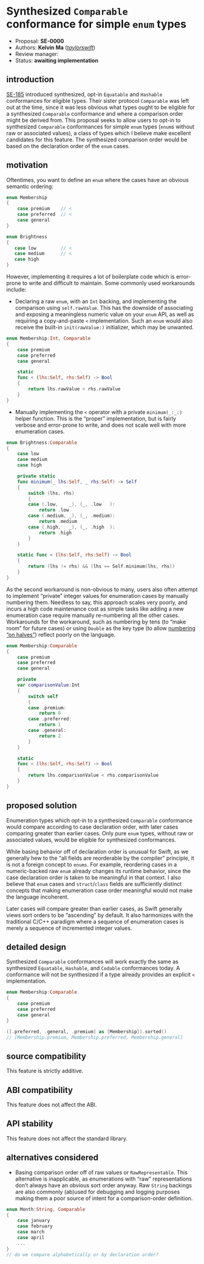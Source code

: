 # Synthesized `Comparable` conformance for simple `enum` types

* Proposal: **SE-0000**
* Authors: **Kelvin Ma** (*[taylorswift](https://forums.swift.org/u/taylorswift/summary)*)
* Review manager:
* Status: **awaiting implementation**

## introduction

[SE-185](https://forums.swift.org/u/taylorswift/summary) introduced synthesized, opt-in `Equatable` and `Hashable` conformances for eligible types. Their sister protocol `Comparable` was left out at the time, since it was less obvious what types ought to be eligible for a synthesized `Comparable` conformance and where a comparison order might be derived from. This proposal seeks to allow users to opt-in to synthesized `Comparable` conformances for simple `enum` types (`enum`s without raw or associated values), a class of types which I believe make excellent candidates for this feature. The synthesized comparison order would be based on the declaration order of the `enum` cases.

## motivation

Oftentimes, you want to define an `enum` where the cases have an obvious semantic ordering:

```swift
enum Membership
{
    case premium    // <
    case preferred  // <
    case general
}
```
```swift
enum Brightness
{
   case low         // <
   case medium      // <
   case high
}
```

However, implementing it requires a lot of boilerplate code which is error-prone to write and difficult to maintain. Some commonly used workarounds include:

* Declaring a raw `enum`, with an `Int` backing, and implementing the comparison using `self.rawValue`. This has the downside of associating and exposing a meaningless numeric value on your `enum` API, as well as requiring a copy-and-paste `<` implementation. Such an `enum` would also receive the built-in `init(rawValue:)` initializer, which may be unwanted.

```swift
enum Membership:Int, Comparable
{
    case premium
    case preferred
    case general

    static
    func < (lhs:Self, rhs:Self) -> Bool
    {
        return lhs.rawValue < rhs.rawValue
    }
}
```

* Manually implementing the `<` operator with a private `minimum(_:_:)` helper function. This is the “proper” implementation, but is fairly verbose and error-prone to write, and does not scale well with more enumeration cases.

```swift
enum Brightness:Comparable
{
    case low
    case medium
    case high

    private static
    func minimum(_ lhs:Self, _ rhs:Self) -> Self
    {
        switch (lhs, rhs)
        {
        case (.low,    _), (_, .low   ):
            return .low
        case (.medium, _), (_, .medium):
            return .medium
        case (.high,   _), (_, .high  ):
            return .high
        }
    }

    static func < (lhs:Self, rhs:Self) -> Bool
    {
        return (lhs != rhs) && (lhs == Self.minimum(lhs, rhs))
    }
}
```

As the second workaround is non-obvious to many, users also often attempt to implement “private” integer values for enumeration cases by manually numbering them. Needless to say, this approach scales very poorly, and incurs a high code maintenance cost as simple tasks like adding a new enumeration case require manually re-numbering all the other cases. Workarounds for the workaround, such as numbering by tens (to “make room” for future cases) or using `Double` as the key type (to allow [numbering “on halves”](https://youtu.be/KWcxgrg4eQI?t=113)) reflect poorly on the language.

```swift
enum Membership:Comparable
{
    case premium
    case preferred
    case general

    private
    var comparisonValue:Int
    {
        switch self
        {
        case .premium:
            return 0
        case .preferred:
            return 1
        case .general:
            return 2
        }
    }

    static
    func < (lhs:Self, rhs:Self) -> Bool
    {
        return lhs.comparisonValue < rhs.comparisonValue
    }
}
```

## proposed solution

Enumeration types which opt-in to a synthesized `Comparable` conformance would compare according to case declaration order, with later cases comparing greater than earlier cases. Only pure `enum` types, without raw or associated values, would be eligible for synthesized conformances.

While basing behavior off of declaration order is unusual for Swift, as we generally hew to the “all fields are reorderable by the compiler” principle, it is not a foreign concept to `enums`. For example, reordering cases in a numeric-backed raw `enum` already changes its runtime behavior, since the case declaration order is taken to be meaningful in that context. I also believe that `enum` cases and `struct`/`class` fields are sufficiently distinct concepts that making enumeration case order meaningful would not make the language incoherent.

Later cases will compare greater than earlier cases, as Swift generally views sort orders to be “ascending” by default. It also harmonizes with the traditional C/C++ paradigm where a sequence of enumeration cases is merely a sequence of incremented integer values.

## detailed design

Synthesized `Comparable` conformances will work exactly the same as synthesized `Equatable`, `Hashable`, and `Codable` conformances today. A conformance will not be synthesized if a type already provides an explicit `<` implementation.

```swift
enum Membership:Comparable
{
    case premium
    case preferred
    case general
}

([.preferred, .general, .premium] as [Membership]).sorted()
// [Membership.premium, Membership.preferred, Membership.general]
```

## source compatibility

This feature is strictly additive.

## ABI compatibility

This feature does not affect the ABI.

## API stability

This feature does not affect the standard library.

## alternatives considered

* Basing comparison order off of raw values or `RawRepresentable`. This alternative is inapplicable, as enumerations with “raw” representations don’t always have an obvious sort order anyway. Raw `String` backings are also commonly (ab)used for debugging and logging purposes making them a poor source of intent for a comparison-order definition.

```swift
enum Month:String, Comparable
{
    case january
    case february
    case march
    case april
    ...
}
// do we compare alphabetically or by declaration order?
```
